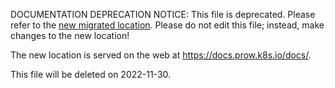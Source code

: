 DOCUMENTATION DEPRECATION NOTICE: This file is deprecated. Please refer to the
[new migrated
location](https://docs.prow.k8s.io/docs/components/optional/status-reconciler/).
Please do not edit this file; instead, make changes to the new location!

The new location is served on the web at
https://docs.prow.k8s.io/docs/.

This file will be deleted on 2022-11-30.

